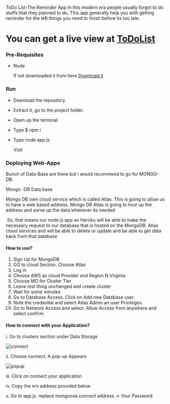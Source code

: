 ToDo List-The Reminder App
In this modern era people usually forgot to do stuffs that they planned to do.
This app generally help you with getting reminder for the left things you need to finish before its too late.
# You can get a live view at [ToDoList](https://todolistschool.herokuapp.com/)

### Pre-Requisites

- Node

  If not downloaded it from here [Download it](https://nodejs.org/en/download/)

### Run

- Download the repository

- Extract it, go to the project folder.

- Open up the terminal.

- Type $ npm i   

- Type node app.js

  Visit  [](http://localhost:3000/)
  

  

### Deploying Web-Apps

Bunch of Data-Base are there but i would recommend to go for MONGO-DB.

Mongo -DB Data base 

Mongo DB own cloud service which is called Atlas. This is going to allow us to have a web based address. Mongo DB Atlas is going to host up the address and serve up the data whenever its needed

​    So, that means our node js app on Heroku will be able to make the necessary request to our database that is hosted on the MongoDB. Atlas cloud services and will be able to delete or update and be able to get data back from that database

#### How to use?

1. Sign Up for MongoDB
2. GO to cloud Section. Choose Atlas 
3. Log in
4. Choose AWS as cloud Provider and Region N.Virginia
5. Choose MO for Cluster Tier
6. Leave rest thing unchanged and create cluster
7. Wait for some minutes
8. Go to Database Access. Click on Add new Database user.
9. Note the credential and select Atlas Admin an user Privileges.
10. Go to Network Access and select .Allow Access from anywhere and select confirm.

 

#### How to connect with your Application?

i. Go to clusters section under Data Storage

![connect](connect.png)

ii. Choose connect. A pop-up Appears

   ![popup](popup.png)

iii. Click on connect your application

iv. Copy the srv address provided below

v. Go to app.js. replace mongoose.connect address <password> -> Your Password
